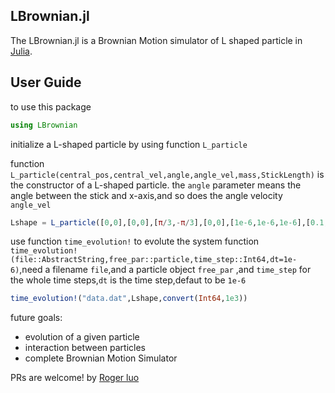 LBrownian.jl
---
The LBrownian.jl is a Brownian Motion simulator of L shaped particle in [Julia](http://julialang.org).

User Guide
---
to use this package
```julia
using LBrownian
```

initialize a L-shaped particle by using function `L_particle`

function `L_particle(central_pos,central_vel,angle,angle_vel,mass,StickLength)` is the constructor of a L-shaped particle.
the `angle` parameter means the angle between the stick and x-axis,and so does the angle velocity `angle_vel`

```julia
Lshape = L_particle([0,0],[0,0],[π/3,-π/3],[0,0],[1e-6,1e-6,1e-6],[0.1,0.1])
```

use function `time_evolution!` to evolute the system
function `time_evolution!(file::AbstractString,free_par::particle,time_step::Int64,dt=1e-6)`,need a filename `file`,and a particle object `free_par` ,and `time_step` for the whole time steps,`dt` is the time step,defaut to be `1e-6`

```julia
time_evolution!("data.dat",Lshape,convert(Int64,1e3))
```

future goals:
- evolution of a given particle
- interaction between particles
- complete Brownian Motion Simulator

PRs are welcome!
by [Roger luo](http://rogerluo.cc)
